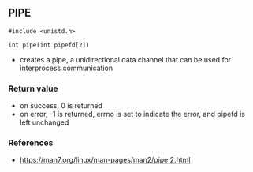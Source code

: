 ## PIPE
    #include <unistd.h>
    
    int pipe(int pipefd[2])

 - creates a pipe, a unidirectional data channel that can be used for interprocess communication

### Return value
 - on success, 0 is returned
 - on error, -1 is returned, errno is set to indicate the error, and pipefd is left unchanged

### References
 - https://man7.org/linux/man-pages/man2/pipe.2.html
